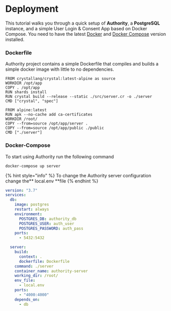 # Deployment

This tutorial walks you through a quick setup of **Authority**, a **PostgreSQL** instance, and a simple User Login & Consent App based on Docker Compose. You need to have the latest [Docker](https://www.docker.com) and [Docker Compose](https://docs.docker.com/compose) version installed.

### Dockerfile

Authority project contains a simple Dockerfile that compiles and builds a simple docker image with little to no dependencies.

```docker
FROM crystallang/crystal:latest-alpine as source
WORKDIR /opt/app
COPY . /opt/app
RUN shards install
RUN crystal build --release --static ./src/server.cr -o ./server
CMD ["crystal", "spec"]

FROM alpine:latest  
RUN apk --no-cache add ca-certificates
WORKDIR /root/
COPY --from=source /opt/app/server .
COPY --from=source /opt/app/public ./public
CMD ["./server"]
```

### Docker-Compose

To start using Authority run the following command

```
docker-compose up server
```

{% hint style="info" %}
To change the Authority server configuration change the** local.env **file
{% endhint %}

```yaml
version: "3.7"
services:
  db:
    image: postgres
    restart: always
    environment:
      POSTGRES_DB: authority_db
      POSTGRES_USER: auth_user
      POSTGRES_PASSWORD: auth_pass
    ports:
      - 5432:5432

  server:
    build:
      context: .
      dockerfile: Dockerfile
    command: ./server
    container_name: authority-server
    working_dir: /root/
    env_file:
      - local.env
    ports:
      - "4000:4000"
    depends_on:
      - db
```

